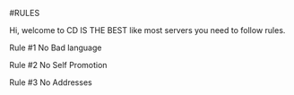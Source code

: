 #RULES

Hi, welcome to CD IS THE BEST like most servers you need to follow rules.

Rule #1 No Bad language  

Rule #2 No Self Promotion

Rule #3 No Addresses 







